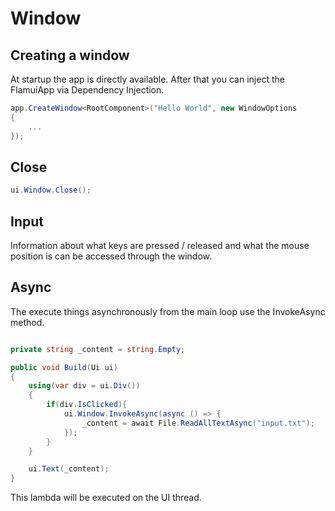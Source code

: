 # Window

## Creating a window
At startup the app is directly available. After that you can inject the FlamuiApp via Dependency Injection.

```csharp
app.CreateWindow<RootComponent>("Hello World", new WindowOptions
{
    ...
});
```

## Close

```csharp
ui.Window.Close();
```

## Input

Information about what keys are pressed / released and what the mouse position is can be accessed through the window.

## Async

The execute things asynchronously from the main loop use the InvokeAsync method.

```csharp

private string _content = string.Empty;

public void Build(Ui ui)
{
    using(var div = ui.Div())
    {
        if(div.IsClicked){
            ui.Window.InvokeAsync(async () => {
                _content = await File.ReadAllTextAsync("input.txt");
            });
        }
    }

    ui.Text(_content);
}
```

This lambda will be executed on the UI thread.  
